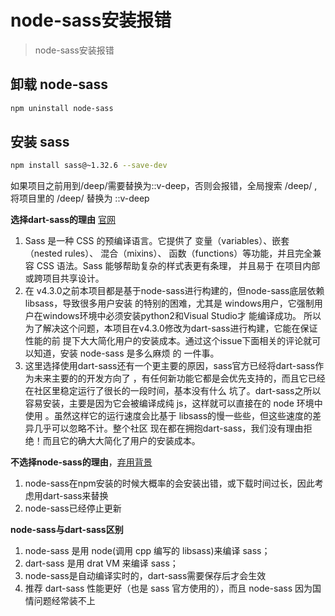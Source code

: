 # node-sass安装报错

> node-sass安装报错

## 卸载 node-sass

```bash
npm uninstall node-sass
```



## 安装 sass

```bash
npm install sass@~1.32.6 --save-dev
```

 如果项目之前用到/deep/需要替换为::v-deep，否则会报错，全局搜索 /deep/ , 将项目里的 /deep/ 替换为 ::v-deep 



 **选择dart-sass的理由** [官网](https://sass.bootcss.com/guide) 

1. Sass 是一种 CSS 的预编译语言。它提供了 变量（variables）、嵌套（nested rules）、 混合（mixins）、
    函数（functions）等功能，并且完全兼容 CSS 语法。Sass 能够帮助复杂的样式表更有条理， 并且易于
    在项目内部或跨项目共享设计。
 2. 在 v4.3.0之前本项目都是基于node-sass进行构建的，但node-sass底层依赖 libsass，导致很多用户安装
    的特别的困难，尤其是 windows用户，它强制用户在windows环境中必须安装python2和Visual Studio才
    能编译成功。 所以为了解决这个问题，本项目在v4.3.0修改为dart-sass进行构建，它能在保证性能的前
    提下大大简化用户的安装成本。通过这个issue下面相关的评论就可以知道，安装 node-sass 是多么麻烦 的
    一件事。
 3. 这里选择使用dart-sass还有一个更主要的原因，sass官方已经将dart-sass作为未来主要的的开发方向了 
    ，有任何新功能它都是会优先支持的，而且它已经在社区里稳定运行了很长的一段时间，基本没有什么 
    坑了。dart-sass之所以容易安装，主要是因为它会被编译成纯 js，这样就可以直接在的 node 环境中使用 
    。虽然这样它的运行速度会比基于 libsass的慢一些些，但这些速度的差异几乎可以忽略不计。整个社区 
    现在都在拥抱dart-sass，我们没有理由拒绝！而且它的确大大简化了用户的安装成本。


 **不选择node-sass的理由**，[弃用背景](https://blog.csdn.net/weixin_46476460/article/details/112312929) 

1. node-sass在npm安装的时候大概率的会安装出错，或下载时间过长，因此考虑用dart-sass来替换
2. node-sass已经停止更新 

 **node-sass与dart-sass区别** 

1. node-sass 是用 node(调用 cpp 编写的 libsass)来编译 sass；
 2. dart-sass 是用 drat VM 来编译 sass；
 3. node-sass是自动编译实时的，dart-sass需要保存后才会生效
 4. 推荐 dart-sass 性能更好（也是 sass 官方使用的），而且 node-sass 因为国情问题经常装不上
